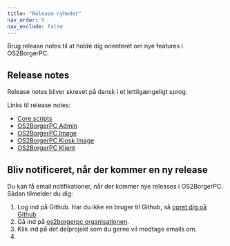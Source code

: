 ```yaml
---
title: "Release nyheder"
nav_order: 5
nav_exclude: false
---
```


Brug release notes til at holde dig orienteret om nye features i OS2BorgerPC.

##  Release notes
Release notes bliver skrevet på dansk i et lettilgængeligt sprog. 

Links til release notes:

- [Core scripts](https://github.com/OS2borgerPC/os2borgerpc-core-scripts/releases)
- [OS2BorgerPC Admin](https://github.com/OS2borgerPC/os2borgerpc-admin-site/releases)
- [OS2BorgerPC Image](https://github.com/OS2borgerPC/os2borgerpc-image/releases)
- [OS2BorgerPC Kiosk Image](https://github.com/OS2borgerPC/os2borgerpc-kiosk-image/releases)
- [OS2BorgerPC Klient](https://github.com/OS2borgerPC/os2borgerpc-client/releases)


## Bliv notificeret, når der kommer en ny release

Du kan få email notifikationer, når der kommer nye releases i  OS2BorgerPC. Sådan tilmelder du dig:

1. Log ind på Github. Har du ikke en bruger til Github, så [opret dig på Github](https://github.com/signup?return_to=%2FOS2borgerPC%2Fos2borgerpc-docs&source=login)
2. Gå ind på [os2borgerpc organisationen](https://github.com/OS2borgerPC).
3. Klik ind på det delprojekt som du gerne vil modtage emails om.
4. 


